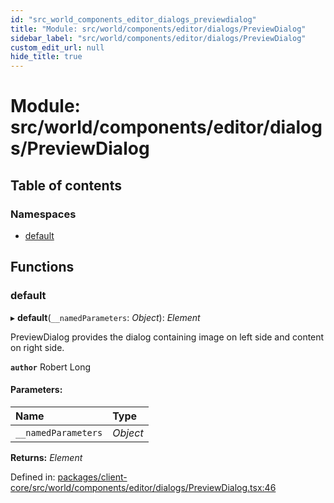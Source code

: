 ```yaml
---
id: "src_world_components_editor_dialogs_previewdialog"
title: "Module: src/world/components/editor/dialogs/PreviewDialog"
sidebar_label: "src/world/components/editor/dialogs/PreviewDialog"
custom_edit_url: null
hide_title: true
---
```


# Module: src/world/components/editor/dialogs/PreviewDialog

## Table of contents

### Namespaces

- [default](src_world_components_editor_dialogs_previewdialog.default.md)

## Functions

### default

▸ **default**(`__namedParameters`: *Object*): *Element*

PreviewDialog provides the dialog containing image on left side and content on right side.

**`author`** Robert Long

#### Parameters:

Name | Type |
:------ | :------ |
`__namedParameters` | *Object* |

**Returns:** *Element*

Defined in: [packages/client-core/src/world/components/editor/dialogs/PreviewDialog.tsx:46](https://github.com/xr3ngine/xr3ngine/blob/716a06460/packages/client-core/src/world/components/editor/dialogs/PreviewDialog.tsx#L46)
